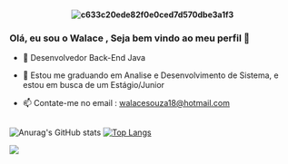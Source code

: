 <h4 align="center">
 
![c633c20ede82f0e0ced7d570dbe3a1f3](https://user-images.githubusercontent.com/70382532/138322189-2db8df52-9dcb-40a0-88a8-c365466bd33d.gif)





### Olá, eu sou o Walace , Seja bem vindo ao meu perfil 👋
- 🔭 Desenvolvedor Back-End Java
- 🌱 Estou me graduando em Analise e Desenvolvimento de Sistema, e estou em busca de um Estágio/Junior
- 📫 Contate-me no email : walacesouza18@hotmail.com
 
  ##
  
  
![Anurag's GitHub stats](https://github-readme-stats.vercel.app/api?username=Walace019&show_icons=true&theme=monokai)
 [![Top Langs](https://github-readme-stats.vercel.app/api/top-langs/?username=Walace019&layout=compact)](https://github.com/anuraghazra/github-readme-stats)
 
<div> 
  <a href="https://www.linkedin.com/in/walacearantes/" target="_blank"><img src="https://img.shields.io/badge/-LinkedIn-%230077B5?style=for-the-badge&logo=linkedin&logoColor=white" target="_blank"></a> 
